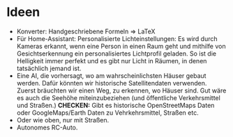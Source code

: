 # Ideen

* Konverter: Handgeschriebene Formeln $\Rightarrow$ LaTeX
* Für Home-Assistant: Personalisierte Lichteinstellungen: Es wird durch Kameras
    erkannt, wenn eine Person in einen Raum geht und mithilfe
    von Gesichtserkennung ein personalisiertes Lichtprofil geladen.
    So ist die Helligkeit immer perfekt und es gibt nur Licht in Räumen,
    in denen tatsächlich jemand ist.
* Eine AI, die vorhersagt, wo am wahrscheinlichsten Häuser gebaut werden. Dafür könnten
    wir historische Satellitendaten verwenden. Zuerst bräuchten wir einen Weg, zu erkennen,
    wo Häuser sind. Gut wäre es auch die Seehöhe miteinzubeziehen (und öffentliche
    Verkehrsmittel und Straßen.) **CHECKEN:** Gibt es historische OpenStreetMaps Daten
    oder GoogleMaps/Earth Daten zu Vehrkehrsmittel, Straßen etc.
* Oder wie oben, nur mit Straßen.
* Autonomes RC-Auto.